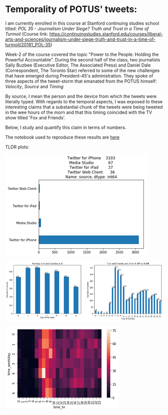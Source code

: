 
# Temporality of POTUS' tweets:

I am currently enrolled in this course at Stanford continuing studies school titled: _POL 35 - Journalism Under Siege? Truth and Trust in a Time of Turmoil_ (Course link: https://continuingstudies.stanford.edu/courses/liberal-arts-and-sciences/journalism-under-siege-truth-and-trust-in-a-time-of-turmoil/20181_POL-35) 

Week-2 of the course covered the topic "Power to the People: Holding the Powerful Accountable". During the second half of the class, two journalists Sally Buzbee (Executive Editor, The Associated Press) and  Daniel Dale (Correspondent, The Toronto Star) referred to some of the new challenges that have emerged during President-45's administration. They spoke of three aspects of the tweet-storm that emanated from the POTUS himself: _Velocity_, _Source_ and _Timing_

By source, I mean the person and the device from which the tweets were literally typed.
With regards to the temporal aspects, I was exposed to these interesting claims that a substantial chunk of the tweets were being tweeted in the wee hours of the morn and that this timing coincided with the TV show titled 'Fox and Friends'.

Below, I study and quantify this claim in terms of numbers.

The notebook used to reproduce these results are [here](https://github.com/vinayprabhu/TrumpNTwitter/blob/master/Trump%20tweets%20and%20Fox%20and%20friends.ipynb)

TLDR plots:

![png](output_21_0.png)

![png](plot_temporal.png)

![png](output_32_1.png)

